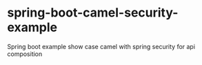 # spring-boot-camel-security-example
Spring boot example show case camel with spring security for api composition
